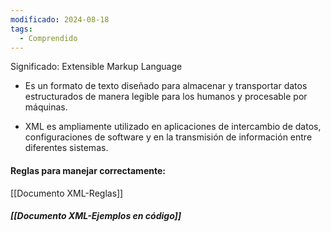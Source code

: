 ```yaml
---
modificado: 2024-08-18
tags:
  - Comprendido
---
```

Significado: Extensible Markup Language

+ Es un formato de texto diseñado para almacenar y transportar datos estructurados de manera legible para los humanos y procesable por máquinas.

+ XML es ampliamente utilizado en aplicaciones de intercambio de datos, configuraciones de software y en la transmisión de información entre diferentes sistemas.

#### Reglas para manejar correctamente:
[[Documento XML-Reglas]]
##### [[Documento XML-Ejemplos en código]]
